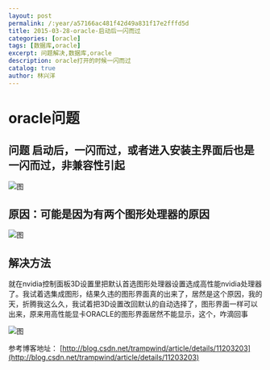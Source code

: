 ```yaml
---
layout: post
permalink: /:year/a57166ac481f42d49a831f17e2fffd5d
title: 2015-03-28-oracle-启动后一闪而过
categories: [oracle]
tags: [数据库,oracle]
excerpt: 问题解决,数据库,oracle
description: oracle打开的时候一闪而过
catalog: true
author: 林兴洋
---
```


# oracle问题

## 问题 启动后，一闪而过，或者进入安装主界面后也是一闪而过，非兼容性引起

![图](https://gitee.com/linxingyang/at-2020-10-02-image/raw/master/image/O-oracle/image/2015-03-28/01.png)

## 原因：可能是因为有两个图形处理器的原因

![图](https://gitee.com/linxingyang/at-2020-10-02-image/raw/master/image/O-oracle/image/2015-03-28/02.jpeg)

## 解决方法

就在nvidia控制面板3D设置里把默认首选图形处理器设置选成高性能nvidia处理器了。我试着选集成图形，结果久违的图形界面真的出来了，居然是这个原因，我的天，折腾我这么久，我试着把3D设置改回默认的自动选择了，图形界面一样可以出来，原来用高性能显卡ORACLE的图形界面居然不能显示，这个，咋滴回事

![图](https://gitee.com/linxingyang/at-2020-10-02-image/raw/master/image/O-oracle/image/2015-03-28/03.jpeg)


参考博客地址：
[http://blog.csdn.net/trampwind/article/details/11203203](http://blog.csdn.net/trampwind/article/details/11203203)
